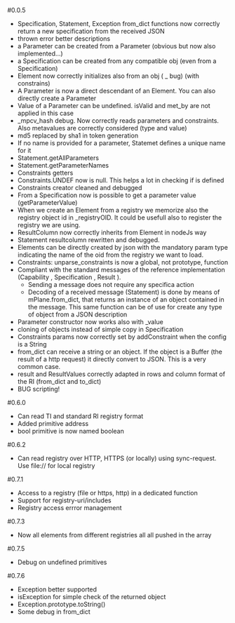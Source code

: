 #0.0.5

- Specification, Statement, Exception from_dict functions now correctly return a new specification from the received JSON
- thrown error better descriptions
- a Parameter can be created from a Parameter (obvious but now also implemented...)
- a Specification can be created from any compatible obj (even from a Specification)
- Element now correctly initializes also from an obj ( _ bug) (with constrains)
- A Parameter is now a direct descendant of an Element. You can also directly create a Parameter
- Value of a Parameter can be undefined. isValid and met_by are not applied in this case
- _mpcv_hash debug. Now correctly reads parameters and constraints. Also metavalues are correctly considered (type and value)
- md5 replaced by sha1 in token generation
- If no name is provided for a parameter, Statemet defines a unique name for it
- Statement.getAllParameters
- Statement.getParameterNames
- Constraints getters
- Constraints.UNDEF now is null. This helps a lot in checking if is defined
- Constraints creator cleaned and debugged
- From a Specification now is possible to get a parameter value (getParameterValue)
- When we create an Element from a registry we memorize also the registry object id in _registryOID. It could be usefull also to register the registry we are using.
- ResultColumn now correctly inherits from Element in nodeJs way
- Statement resultcolumn rewritten and debugged.
- Elements can be directly created by json with the mandatory param type indicating the name of the oid from the registry we want to load.
- Constraints: unparse_constraints is now a global, not prototype, function
- Compliant with the standard messages of the reference implementation (Capability , Specification , Result ). 
    - Sending a message does not require any specifica action
    - Decoding of a received message (Statement) is done by means of mPlane.from_dict, that returns an instance of an object contained in the message.
      This same function can be of use for create any type of object from a JSON description
- Parameter constructor now works also with _value
- cloning of objects instead of simple copy in Specification
- Constraints params now correctly set by addConstraint when the config is a String
- from_dict can receive a string or an object. If the object is a Buffer (the result of a http request) it directly convert to JSON. This is a very common case.
- result and ResultValues correctly adapted in rows and column format of the RI (from_dict and to_dict)
- BUG scripting!

#0.6.0

- Can read TI and standard RI registry format
- Added primitive address
- bool primitive is now named boolean

#0.6.2

- Can read registry over HTTP, HTTPS (or locally) using sync-request. Use file://<full path to registry file> for local registry

#0.7.1

- Access to a registry (file or https, http) in a dedicated function
- Support for registry-uri/includes
- Registry access errror management

#0.7.3
- Now all elements from different registries all all pushed in the array


#0.7.5
- Debug on undefined primitives

#0.7.6
- Exception better supported
- isException for simple check of the returned object
- Exception.prototype.toString()
- Some debug in from_dict

